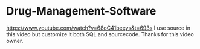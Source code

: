 # Drug-Management-Software
https://www.youtube.com/watch?v=68oC41beeys&t=693s
I use source in this video but customize it both SQL and sourcecode.
Thanks for this video owner.
